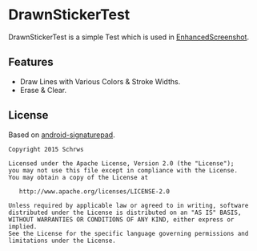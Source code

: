 # DrawnStickerTest
 DrawnStickerTest is a simple Test which is used in [EnhancedScreenshot](http://play.google.com).

## Features
 * Draw Lines with Various Colors & Stroke Widths.
 * Erase & Clear.

## License
 Based on [android-signaturepad](https://github.com/gcacace/android-signaturepad).

    Copyright 2015 Schrws

    Licensed under the Apache License, Version 2.0 (the "License");
    you may not use this file except in compliance with the License.
    You may obtain a copy of the License at

       http://www.apache.org/licenses/LICENSE-2.0

    Unless required by applicable law or agreed to in writing, software
    distributed under the License is distributed on an "AS IS" BASIS,
    WITHOUT WARRANTIES OR CONDITIONS OF ANY KIND, either express or implied.
    See the License for the specific language governing permissions and
    limitations under the License.
